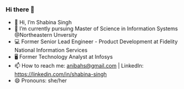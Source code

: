 ### Hi there 👋

<!--
**anibahs/anibahs** is a ✨ _special_ ✨ repository because its `README.md` (this file) appears on your GitHub profile.

Here are some ideas to get you started:

- 🔭 I’m currently working on ...
- 🌱 I’m currently learning ...
- 👯 I’m looking to collaborate on ...
- 🤔 I’m looking for help with ...
- 💬 Ask me about ...
- 📫 How to reach me: ...
- 😄 Pronouns: ...
- ⚡ Fun fact: ...
-->


- 👋 Hi, I’m Shabina Singh
- 🌱 I’m currently pursuing Master of Science in Information Systems @Northeastern Unversity
- 💻 Former Senior Lead Engineer - Product Development at Fidelity National Information Services
- 🖥️ Former Technology Analyst at Infosys
- 📫 How to reach me: anibahs@gmail.com | LinkedIn: https://linkedin.com/in/shabina-singh
- 😄 Pronouns: she/her
